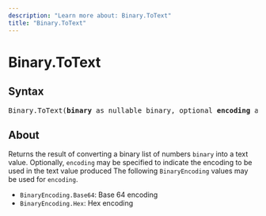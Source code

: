 ```yaml
---
description: "Learn more about: Binary.ToText"
title: "Binary.ToText"
---
```

# Binary.ToText

## Syntax

<pre>
Binary.ToText(<b>binary</b> as nullable binary, optional <b>encoding</b> as nullable number) as nullable text
</pre>

## About

Returns the result of converting a binary list of numbers `binary` into a text value. Optionally, `encoding` may be specified to indicate the encoding to be used in the text value produced The following `BinaryEncoding` values may be used for `encoding`.

* `BinaryEncoding.Base64`: Base 64 encoding
* `BinaryEncoding.Hex`: Hex encoding
